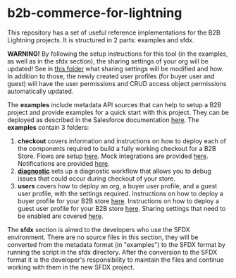 # b2b-commerce-for-lightning

This repository has a set of useful reference implementations for the B2B Lightning projects. It is structured in 2 parts: examples and sfdx.

**WARNING!** By following the setup instructions for this tool (in the examples, as well as in the sfdx section), the sharing settings of your org will be updated! See in [this folder](examples/users/sharing-settings-setup) what sharing settings will be modified and how. In addition to those, the newly created user profiles (for buyer user and guest) will have the user permissions and CRUD access object permissions automatically updated.

The **examples** include metadata API sources that can help to setup a B2B project and provide examples for a quick start with this project. They can be deployed as described in the Salesforce documentation [here](https://developer.salesforce.com/docs/atlas.en-us.api_meta.meta/api_meta/file_based.htm). 
The **examples** contain 3 folders: 
1. **checkout**  covers information and instructions on how to deploy each of the components required to build a fully working checkout for a B2B Store. Flows are setup [here](examples/checkout/framework). Mock integrations are provided [here](examples/checkout/integrations). Notifications are provided [here](examples/checkout/notifications). 
2. [**diagnostic**](examples/diagnostic/commerce-diagnostic-event-setup) sets up a diagnostic workflow that allows you to debug issues that could occur during checkout of your store.
3. **users** covers how to deploy an org, a buyer user profile, and a guest user profile, with the settings required. Instructions on how to deploy a buyer profile for your B2B store [here](examples/users/buyer-user-profile-setup).
Instructions on how to deploy a guest user profile for your B2B store [here](examples/users/guest-user-profile-setup).
Sharing settings that need to be enabled are covered [here](examples/users/sharing-settings-setup). 

The **sfdx** section is aimed to the developers who use the SFDX environment. There are no source files in this section, they will be converted from the metadata format (in "examples") to the SFDX format by running the script in the sfdx directory. After the conversion to the SFDX format it is the developer's responsibility to maintain the files and continue working with them in the new SFDX project.
